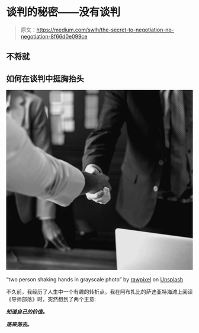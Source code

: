 # 谈判的秘密——没有谈判

> 原文：<https://medium.com/swlh/the-secret-to-negotiation-no-negotiation-8f66d0e099ce>

## 不将就

## 如何在谈判中挺胸抬头

![](img/8fd0078f7c0dc3d4b0b7d6b4ad73bed6.png)

“two person shaking hands in grayscale photo” by [rawpixel](https://unsplash.com/@rawpixel?utm_source=medium&utm_medium=referral) on [Unsplash](https://unsplash.com?utm_source=medium&utm_medium=referral)

不久前，我经历了人生中一个有趣的转折点。我在阿布扎比的萨迪亚特海滩上阅读《导师部落》时，突然想到了两个主意:

***知道自己的价值。***

***荡来荡去。***